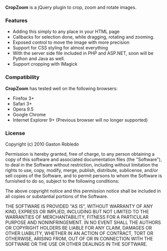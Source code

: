 **CropZoom** is a jQuery plugin to crop, zoom and rotate images.

### Features
* Adding this simply to any place in your HTML page
* Callbacks for selection done, while dragging, rotating and zooming.
* Exposed control to move the image with more precision
* Support for CSS styling for almost everything
* With the server side file included in PHP and ASP.NET, soon will be Python and Java as well.
* Support cropping with IMagick

### Compatibility
**CropZoom** has tested well on the following browsers:

* Firefox 3+
* Safari 3+
* Opera 9.5
* Google Chrome
* Internet Explorer 9+ (Previous browser will no longer supported)

### License

Copyright (c) 2010 Gaston Robledo

Permission is hereby granted, free of charge, to any
person obtaining a copy of this software and associated
documentation files (the "Software"), to deal in the
Software without restriction, including without limitation
the rights to use, copy, modify, merge, publish,
distribute, sublicense, and/or sell copies of the
Software, and to permit persons to whom the Software is
furnished to do so, subject to the following conditions:

The above copyright notice and this permission notice
shall be included in all copies or substantial portions of
the Software.

THE SOFTWARE IS PROVIDED "AS IS", WITHOUT WARRANTY OF ANY
KIND, EXPRESS OR IMPLIED, INCLUDING BUT NOT LIMITED TO THE
WARRANTIES OF MERCHANTABILITY, FITNESS FOR A PARTICULAR
PURPOSE AND NONINFRINGEMENT. IN NO EVENT SHALL THE AUTHORS
OR COPYRIGHT HOLDERS BE LIABLE FOR ANY CLAIM, DAMAGES OR
OTHER LIABILITY, WHETHER IN AN ACTION OF CONTRACT, TORT OR
OTHERWISE, ARISING FROM, OUT OF OR IN CONNECTION WITH THE
SOFTWARE OR THE USE OR OTHER DEALINGS IN THE SOFTWARE.